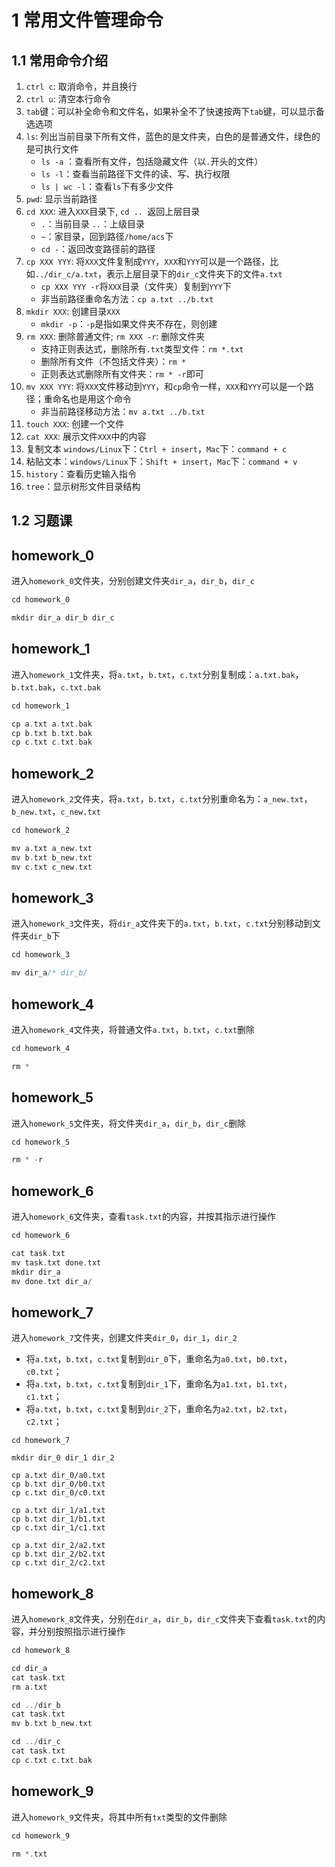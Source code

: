 # 1 常用文件管理命令

## 1.1 常用命令介绍

1. `ctrl c`: 取消命令，并且换行
2. `ctrl u`: 清空本行命令
3. `tab`键：可以补全命令和文件名，如果补全不了快速按两下`tab`键，可以显示备选选项
4. `ls`: 列出当前目录下所有文件，蓝色的是文件夹，白色的是普通文件，绿色的是可执行文件
   - `ls -a` ：查看所有文件，包括隐藏文件（以`.`开头的文件）
   - `ls -l`：查看当前路径下文件的读、写、执行权限
   - `ls | wc -l`：查看`ls`下有多少文件
5. `pwd`: 显示当前路径
6. `cd XXX`: 进入`XXX`目录下, `cd .. `返回上层目录
   - `.`：当前目录	`..`：上级目录
   - `~`：家目录，回到路径`/home/acs`下
   - `cd -`：返回改变路径前的路径
7. `cp XXX YYY`: 将`XXX`文件复制成`YYY`，`XXX`和`YYY`可以是一个路径，比如`../dir_c/a.txt`，表示上层目录下的`dir_c`文件夹下的文件`a.txt`
   - `cp XXX YYY -r`将`XXX`目录（文件夹）复制到`YYY`下
   - 非当前路径重命名方法：`cp a.txt ../b.txt`
8. `mkdir XXX`: 创建目录`XXX`
   - `mkdir -p`：`-p`是指如果文件夹不存在，则创建
9. `rm XXX`: 删除普通文件;  `rm XXX -r`: 删除文件夹
   - 支持正则表达式，删除所有`.txt`类型文件：`rm *.txt`
   - 删除所有文件（不包括文件夹）：`rm *`
   - 正则表达式删除所有文件夹：`rm * -r`即可
10. `mv XXX YYY`: 将`XXX`文件移动到`YYY`，和`cp`命令一样，`XXX`和`YYY`可以是一个路径；重命名也是用这个命令
    - 非当前路径移动方法：`mv a.txt ../b.txt`
11. `touch XXX`: 创建一个文件
12. `cat XXX`: 展示文件`XXX`中的内容
13. 复制文本
        `windows/Linux`下：`Ctrl + insert`，`Mac`下：`command + c`
14. 粘贴文本：`windows/Linux`下：`Shift + insert`，`Mac`下：`command + v`
15. `history`：查看历史输入指令
16. `tree`：显示树形文件目录结构

## 1.2 习题课

## homework_0

进入`homework_0`文件夹，分别创建文件夹`dir_a`，`dir_b`，`dir_c`

```c
cd homework_0

mkdir dir_a dir_b dir_c 
```

## homework_1

进入`homework_1`文件夹，将`a.txt`，`b.txt`，`c.txt`分别复制成：`a.txt.bak`，`b.txt.bak`，`c.txt.bak`

```c
cd homework_1

cp a.txt a.txt.bak
cp b.txt b.txt.bak
cp c.txt c.txt.bak
```

## homework_2

进入`homework_2`文件夹，将`a.txt`，`b.txt`，`c.txt`分别重命名为：`a_new.txt`，`b_new.txt`，`c_new.txt`

```c
cd homework_2

mv a.txt a_new.txt
mv b.txt b_new.txt
mv c.txt c_new.txt
```

## homework_3

进入`homework_3`文件夹，将`dir_a`文件夹下的`a.txt`，`b.txt`，`c.txt`分别移动到文件夹`dir_b`下

```c
cd homework_3

mv dir_a/* dir_b/
```

## homework_4

进入`homework_4`文件夹，将普通文件`a.txt`，`b.txt`，`c.txt`删除

```c
cd homework_4

rm *
```

## homework_5

进入`homework_5`文件夹，将文件夹`dir_a`，`dir_b`，`dir_c`删除

```c
cd homework_5

rm * -r
```

## homework_6

进入`homework_6`文件夹，查看`task.txt`的内容，并按其指示进行操作

```c
cd homework_6

cat task.txt
mv task.txt done.txt
mkdir dir_a
mv done.txt dir_a/
```

## homework_7

进入`homework_7`文件夹，创建文件夹`dir_0`，`dir_1`，`dir_2`

- 将`a.txt`，`b.txt`，`c.txt`复制到`dir_0`下，重命名为`a0.txt`，`b0.txt`，`c0.txt`；
- 将`a.txt`，`b.txt`，`c.txt`复制到`dir_1`下，重命名为`a1.txt`，`b1.txt`，`c1.txt`；
- 将`a.txt`，`b.txt`，`c.txt`复制到`dir_2`下，重命名为`a2.txt`，`b2.txt`，`c2.txt`；

```
cd homework_7

mkdir dir_0 dir_1 dir_2

cp a.txt dir_0/a0.txt
cp b.txt dir_0/b0.txt
cp c.txt dir_0/c0.txt

cp a.txt dir_1/a1.txt
cp b.txt dir_1/b1.txt
cp c.txt dir_1/c1.txt

cp a.txt dir_2/a2.txt
cp b.txt dir_2/b2.txt
cp c.txt dir_2/c2.txt
```

## homework_8

进入`homework_8`文件夹，分别在`dir_a`，`dir_b`，`dir_c`文件夹下查看`task.txt`的内容，并分别按照指示进行操作

```c
cd homework_8

cd dir_a
cat task.txt
rm a.txt

cd ../dir_b
cat task.txt
mv b.txt b_new.txt

cd ../dir_c
cat task.txt
cp c.txt c.txt.bak
```

## homework_9

进入`homework_9`文件夹，将其中所有`txt`类型的文件删除

```c
cd homework_9

rm *.txt
```

